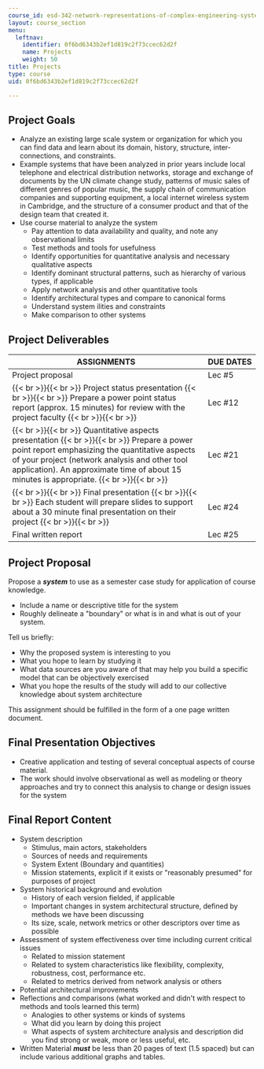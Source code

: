 ```yaml
---
course_id: esd-342-network-representations-of-complex-engineering-systems-spring-2010
layout: course_section
menu:
  leftnav:
    identifier: 0f6bd6343b2ef1d819c2f73ccec62d2f
    name: Projects
    weight: 50
title: Projects
type: course
uid: 0f6bd6343b2ef1d819c2f73ccec62d2f

---
```


Project Goals
-------------

*   Analyze an existing large scale system or organization for which you can find data and learn about its domain, history, structure, inter-connections, and constraints.
*   Example systems that have been analyzed in prior years include local telephone and electrical distribution networks, storage and exchange of documents by the UN climate change study, patterns of music sales of different genres of popular music, the supply chain of communication companies and supporting equipment, a local internet wireless system in Cambridge, and the structure of a consumer product and that of the design team that created it.
*   Use course material to analyze the system
    *   Pay attention to data availability and quality, and note any observational limits
    *   Test methods and tools for usefulness
    *   Identify opportunities for quantitative analysis and necessary qualitative aspects
    *   Identify dominant structural patterns, such as hierarchy of various types, if applicable
    *   Apply network analysis and other quantitative tools
    *   Identify architectural types and compare to canonical forms
    *   Understand system ilities and constraints
    *   Make comparison to other systems

Project Deliverables
--------------------

| ASSIGNMENTS | DUE DATES |
| --- | --- |
| Project proposal | Lec #5 |
|  {{< br >}}{{< br >}} Project status presentation {{< br >}}{{< br >}} Prepare a power point status report (approx. 15 minutes) for review with the project faculty {{< br >}}{{< br >}}  | Lec #12 |
|  {{< br >}}{{< br >}} Quantitative aspects presentation {{< br >}}{{< br >}} Prepare a power point report emphasizing the quantitative aspects of your project (network analysis and other tool application). An approximate time of about 15 minutes is appropriate. {{< br >}}{{< br >}}  | Lec #21 |
|  {{< br >}}{{< br >}} Final presentation {{< br >}}{{< br >}} Each student will prepare slides to support about a 30 minute final presentation on their project {{< br >}}{{< br >}}  | Lec #24 |
| Final written report | Lec #25 

Project Proposal
----------------

Propose a **_system_** to use as a semester case study for application of course knowledge.

*   Include a name or descriptive title for the system
*   Roughly delineate a "boundary" or what is in and what is out of your system.

Tell us briefly:

*   Why the proposed system is interesting to you
*   What you hope to learn by studying it
*   What data sources are you aware of that may help you build a specific model that can be objectively exercised
*   What you hope the results of the study will add to our collective knowledge about system architecture

This assignment should be fulfilled in the form of a one page written document.

Final Presentation Objectives
-----------------------------

*   Creative application and testing of several conceptual aspects of course material.
*   The work should involve observational as well as modeling or theory approaches and try to connect this analysis to change or design issues for the system

Final Report Content
--------------------

*   System description
    *   Stimulus, main actors, stakeholders
    *   Sources of needs and requirements
    *   System Extent (Boundary and quantities)
    *   Mission statements, explicit if it exists or "reasonably presumed" for purposes of project
*   System historical background and evolution
    *   History of each version fielded, if applicable
    *   Important changes in system architectural structure, defined by methods we have been discussing
    *   Its size, scale, network metrics or other descriptors over time as possible
*   Assessment of system effectiveness over time including current critical issues  
    *   Related to mission statement
    *   Related to system characteristics like flexibility, complexity, robustness, cost, performance etc.
    *   Related to metrics derived from network analysis or others
*   Potential architectural improvements
*   Reflections and comparisons (what worked and didn't with respect to methods and tools learned this term)  
    *   Analogies to other systems or kinds of systems
    *   What did you learn by doing this project
    *   What aspects of system architecture analysis and description did you find strong or weak, more or less useful, etc.
*   Written Material _**must**_ be less than 20 pages of text (1.5 spaced) but can include various additional graphs and tables.